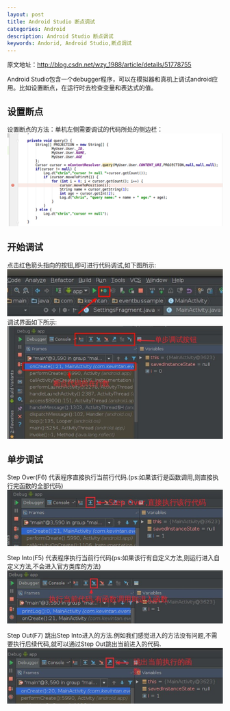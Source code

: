 ```yaml
---
layout: post
title: Android Studio 断点调试
categories: Android
description: Android Studio 断点调试
keywords: Andorid, Android Studio,断点调试
---
```

原文地址：http://blog.csdn.net/wzy_1988/article/details/51778755

Android Studio包含一个debugger程序，可以在模拟器和真机上调试android应用。比如设置断点，在运行时去检查变量和表达式的值。

## 设置断点
设置断点的方法：单机左侧需要调试的代码所处的侧边栏：
![](/images/posts/android/android_断点调试.png)

## 开始调试
点击红色箭头指向的按钮,即可进行代码调试,如下图所示: 
![](/images/posts/android/android_断点调试1.jpeg)
调试界面如下所示: 
![](/images/posts/android/android_断点调试2.jpeg)

## 单步调试
Step Over(F6)
代表程序直接执行当前行代码.(ps:如果该行是函数调用,则直接执行完函数的全部代码) 
![](/images/posts/android/android_断点调试3.jpeg)

Step Into(F5)
代表程序执行当前行代码(ps:如果该行有自定义方法,则运行进入自定义方法,不会进入官方类库的方法)
![](/images/posts/android/android_断点调试4.jpeg)

Step Out(F7)
跳出Step Into进入的方法.例如我们感觉进入的方法没有问题,不需要执行后续代码,就可以通过Step Out跳出当前进入的代码.
![](/images/posts/android/android_断点调试5.jpeg)

